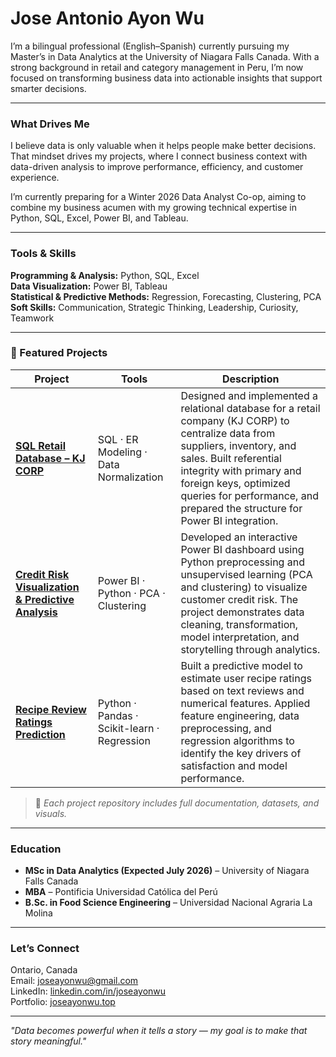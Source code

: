 # Jose Antonio Ayon Wu

I’m a bilingual professional (English–Spanish) currently pursuing my Master’s in Data Analytics at the University of Niagara Falls Canada.
With a strong background in retail and category management in Peru, I’m now focused on transforming business data into actionable insights that support smarter decisions.

---

### What Drives Me
I believe data is only valuable when it helps people make better decisions. That mindset drives my projects, where I connect business context with data-driven analysis to improve performance, efficiency, and customer experience.

I’m currently preparing for a Winter 2026 Data Analyst Co-op, aiming to combine my business acumen with my growing technical expertise in Python, SQL, Excel, Power BI, and Tableau.

---

### Tools & Skills
**Programming & Analysis:** Python, SQL, Excel  
**Data Visualization:** Power BI, Tableau  
**Statistical & Predictive Methods:** Regression, Forecasting, Clustering, PCA  
**Soft Skills:** Communication, Strategic Thinking, Leadership, Curiosity, Teamwork  

---

### 🚀 Featured Projects

| Project | Tools | Description |
|----------|--------|-------------|
| [**SQL Retail Database – KJ CORP**](https://github.com/joseayonwu/KJCorp_SQL_Project) | SQL · ER Modeling · Data Normalization | Designed and implemented a relational database for a retail company (KJ CORP) to centralize data from suppliers, inventory, and sales. Built referential integrity with primary and foreign keys, optimized queries for performance, and prepared the structure for Power BI integration. |
| [**Credit Risk Visualization & Predictive Analysis**](https://github.com/joseayonwu/Credit_Risk_Visualization) | Power BI · Python · PCA · Clustering | Developed an interactive Power BI dashboard using Python preprocessing and unsupervised learning (PCA and clustering) to visualize customer credit risk. The project demonstrates data cleaning, transformation, model interpretation, and storytelling through analytics. |
| [**Recipe Review Ratings Prediction**](https://github.com/joseayonwu/Recipe_Review_Ratings) | Python · Pandas · Scikit-learn · Regression | Built a predictive model to estimate user recipe ratings based on text reviews and numerical features. Applied feature engineering, data preprocessing, and regression algorithms to identify the key drivers of satisfaction and model performance. |

> 📂 *Each project repository includes full documentation, datasets, and visuals.*

---

### Education
- **MSc in Data Analytics (Expected July 2026)** – University of Niagara Falls Canada  
- **MBA** – Pontificia Universidad Católica del Perú  
- **B.Sc. in Food Science Engineering** – Universidad Nacional Agraria La Molina  

---

### Let’s Connect
Ontario, Canada  
Email: joseayonwu@gmail.com  
LinkedIn: [linkedin.com/in/joseayonwu](https://www.linkedin.com/in/joseayonwu)  
Portfolio: [joseayonwu.top](https://joseayonwu.top)

---

*"Data becomes powerful when it tells a story — my goal is to make that story meaningful."*

